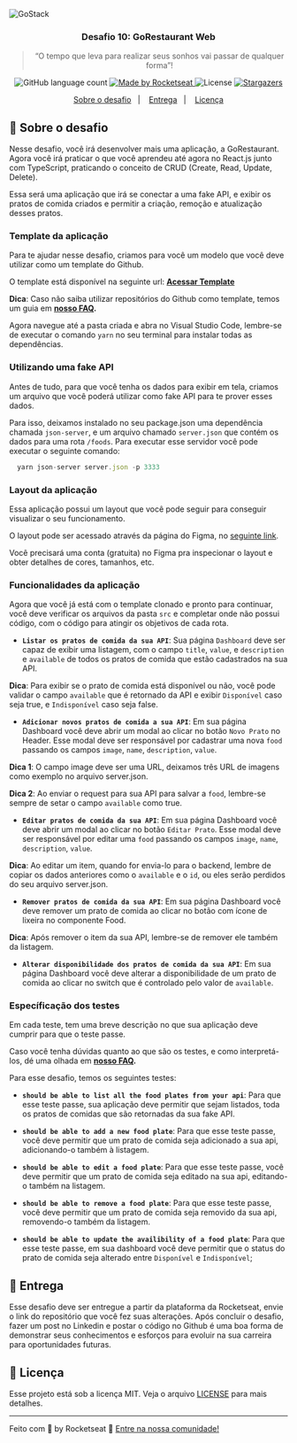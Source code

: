 <img alt="GoStack" src="https://storage.googleapis.com/golden-wind/bootcamp-gostack/header-desafios-new.png" />

<h3 align="center">
  Desafio 10: GoRestaurant Web
</h3>

<blockquote align="center">“O tempo que leva para realizar seus sonhos vai passar de qualquer forma”!</blockquote>

<p align="center">
  <img alt="GitHub language count" src="https://img.shields.io/github/languages/count/rocketseat/bootcamp-gostack-desafios?color=%2304D361">

  <a href="https://rocketseat.com.br">
    <img alt="Made by Rocketseat" src="https://img.shields.io/badge/made%20by-Rocketseat-%2304D361">
  </a>

  <img alt="License" src="https://img.shields.io/badge/license-MIT-%2304D361">

  <a href="https://github.com/Rocketseat/bootcamp-gostack-desafios/stargazers">
    <img alt="Stargazers" src="https://img.shields.io/github/stars/rocketseat/bootcamp-gostack-desafios?style=social">
  </a>
</p>

<p align="center">
  <a href="#rocket-sobre-o-desafio">Sobre o desafio</a>&nbsp;&nbsp;&nbsp;|&nbsp;&nbsp;&nbsp;
  <a href="#calendar-entrega">Entrega</a>&nbsp;&nbsp;&nbsp;|&nbsp;&nbsp;&nbsp;
  <a href="#memo-licença">Licença</a>
</p>

## :rocket: Sobre o desafio

Nesse desafio, você irá desenvolver mais uma aplicação, a GoRestaurant. Agora você irá praticar o que você aprendeu até agora no React.js junto com TypeScript, praticando o conceito de CRUD (Create, Read, Update, Delete).

Essa será uma aplicação que irá se conectar a uma fake API, e exibir os pratos de comida criados e permitir a criação, remoção e atualização desses pratos.

### Template da aplicação

Para te ajudar nesse desafio, criamos para você um modelo que você deve utilizar como um template do Github.

O template está disponível na seguinte url: **[Acessar Template](https://github.com/Rocketseat/gostack-template-reactjs-crud)**

**Dica**: Caso não saiba utilizar repositórios do Github como template, temos um guia em **[nosso FAQ](https://github.com/Rocketseat/bootcamp-gostack-desafios/tree/master/faq-desafios).**

Agora navegue até a pasta criada e abra no Visual Studio Code, lembre-se de executar o comando `yarn` no seu terminal para instalar todas as dependências.

### Utilizando uma fake API

Antes de tudo, para que você tenha os dados para exibir em tela, criamos um arquivo que você poderá utilizar como fake API para te prover esses dados.

Para isso, deixamos instalado no seu package.json uma dependência chamada `json-server`, e um arquivo chamado `server.json` que contém os dados para uma rota `/foods`. Para executar esse servidor você pode executar o seguinte comando:

```js
  yarn json-server server.json -p 3333
```

### Layout da aplicação

Essa aplicação possui um layout que você pode seguir para conseguir visualizar o seu funcionamento.

O layout pode ser acessado através da página do Figma, no [seguinte link](https://www.figma.com/file/1lK6AVCPybtWeBLCH8B08N/GoRestaurant?node-id=0%3A1).

Você precisará uma conta (gratuita) no Figma pra inspecionar o layout e obter detalhes de cores, tamanhos, etc.

### Funcionalidades da aplicação

Agora que você já está com o template clonado e pronto para continuar, você deve verificar os arquivos da pasta `src` e completar onde não possui código, com o código para atingir os objetivos de cada rota.

- **`Listar os pratos de comida da sua API`**: Sua página `Dashboard` deve ser capaz de exibir uma listagem, com o campo `title`, `value`, e  `description` e `available` de todos os pratos de comida que estão cadastrados na sua API.

**Dica**: Para exibir se o prato de comida está disponível ou não, você pode validar o campo `available` que é retornado da API e exibir `Disponível` caso seja true, e `Indisponível` caso seja false.

- **`Adicionar novos pratos de comida a sua API`**: Em sua página Dashboard você deve abrir um modal ao clicar no botão `Novo Prato` no Header. Esse modal deve ser responsável por cadastrar uma nova `food` passando os campos `image`, `name`, `description`, `value`.

**Dica 1**: O campo image deve ser uma URL, deixamos três URL de imagens como exemplo no arquivo server.json.

**Dica 2**: Ao enviar o request para sua API para salvar a `food`, lembre-se sempre de setar o campo `available` como true.

- **`Editar pratos de comida da sua API`**: Em sua página Dashboard você deve abrir um modal ao clicar no botão `Editar Prato`. Esse modal deve ser responsável por editar uma `food` passando os campos `image`, `name`, `description`, `value`.

**Dica**: Ao editar um item, quando for envia-lo para o backend, lembre de copiar os dados anteriores como o `available` e o `id`, ou eles serão  perdidos do seu arquivo server.json.

- **`Remover pratos de comida da sua API`**: Em sua página Dashboard você deve remover um prato de comida ao clicar no botão com ícone de lixeira no componente Food.

**Dica**: Após remover o item da sua API, lembre-se de remover ele também da listagem.

- **`Alterar disponibilidade dos pratos de comida da sua API`**: Em sua página Dashboard você deve alterar a disponibilidade de um prato de comida ao clicar no switch que é controlado pelo valor de `available`.

### Específicação dos testes

Em cada teste, tem uma breve descrição no que sua aplicação deve cumprir para que o teste passe.

Caso você tenha dúvidas quanto ao que são os testes, e como interpretá-los, dé uma olhada em **[nosso FAQ](https://github.com/Rocketseat/bootcamp-gostack-desafios/tree/master/faq-desafios).**

Para esse desafio, temos os seguintes testes:

* **`should be able to list all the food plates from your api`**: Para que esse teste passe, sua aplicação deve permitir que sejam listados, toda os pratos de comidas que são retornadas da sua fake API.

- **`should be able to add a new food plate`**: Para que esse teste passe, você deve permitir que um prato de comida seja adicionado a sua api, adicionando-o também à listagem.

- **`should be able to edit a food plate`**: Para que esse teste passe, você deve permitir que um prato de comida seja editado na sua api, editando-o também na listagem.

- **`should be able to remove a food plate`**: Para que esse teste passe, você deve permitir que um prato de comida seja removido da sua api, removendo-o também da listagem.

- **`should be able to update the availibility of a food plate`**: Para que esse teste passe, em sua dashboard você deve permitir que o status do prato de comida seja alterado entre `Disponível` e `Indisponível`;

## :calendar: Entrega

Esse desafio deve ser entregue a partir da plataforma da Rocketseat, envie o link do repositório que você fez suas alterações. Após concluir o desafio, fazer um post no Linkedin e postar o código no Github é uma boa forma de demonstrar seus conhecimentos e esforços para evoluir na sua carreira para oportunidades futuras.

## :memo: Licença

Esse projeto está sob a licença MIT. Veja o arquivo [LICENSE](LICENSE) para mais detalhes.

---

Feito com 💜 by Rocketseat :wave: [Entre na nossa comunidade!](https://discordapp.com/invite/gCRAFhc)
